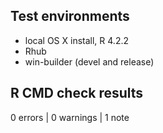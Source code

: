## Test environments
* local OS X install, R 4.2.2
* Rhub
* win-builder (devel and release)

## R CMD check results

0 errors | 0 warnings | 1 note
